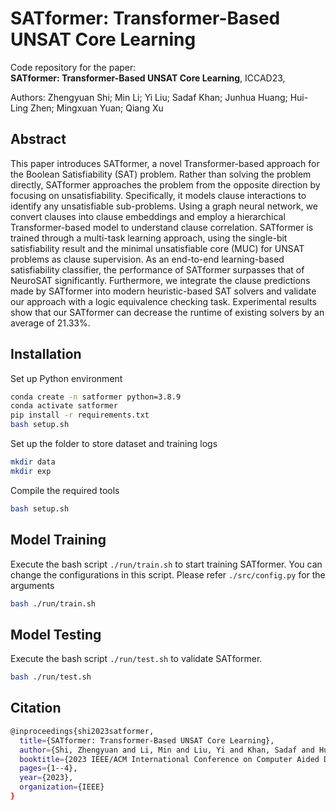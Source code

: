 # SATformer: Transformer-Based UNSAT Core Learning

Code repository for the paper:  
**SATformer: Transformer-Based UNSAT Core Learning**, ICCAD23, 

Authors: Zhengyuan Shi; Min Li; Yi Liu; Sadaf Khan; Junhua Huang; Hui-Ling Zhen; Mingxuan Yuan; Qiang Xu

## Abstract 
This paper introduces SATformer, a novel Transformer-based approach for the Boolean Satisfiability (SAT) problem. Rather than solving the problem directly, SATformer approaches the problem from the opposite direction by focusing on unsatisfiability. Specifically, it models clause interactions to identify any unsatisfiable sub-problems. Using a graph neural network, we convert clauses into clause embeddings and employ a hierarchical Transformer-based model to understand clause correlation. SATformer is trained through a multi-task learning approach, using the single-bit satisfiability result and the minimal unsatisfiable core (MUC) for UNSAT problems as clause supervision. 
As an end-to-end learning-based satisfiability classifier, the performance of SATformer surpasses that of NeuroSAT significantly. Furthermore, we integrate the clause predictions made by SATformer into modern heuristic-based SAT solvers and validate our approach with a logic equivalence checking task. Experimental results show that our SATformer can decrease the runtime of existing solvers by an average of 21.33%. 

## Installation
Set up Python environment
```sh
conda create -n satformer python=3.8.9
conda activate satformer
pip install -r requirements.txt
bash setup.sh
```

Set up the folder to store dataset and training logs
```sh
mkdir data
mkdir exp
```

Compile the required tools
```sh
bash setup.sh
```


## Model Training 
Execute the bash script `./run/train.sh` to start training SATformer. You can change the configurations in this script. Please refer `./src/config.py` for the arguments
```sh
bash ./run/train.sh
```


## Model Testing 
Execute the bash script `./run/test.sh` to validate SATformer. 
```sh
bash ./run/test.sh
```

## Citation
```sh
@inproceedings{shi2023satformer,
  title={SATformer: Transformer-Based UNSAT Core Learning},
  author={Shi, Zhengyuan and Li, Min and Liu, Yi and Khan, Sadaf and Huang, Junhua and Zhen, Hui-Ling and Yuan, Mingxuan and Xu, Qiang},
  booktitle={2023 IEEE/ACM International Conference on Computer Aided Design (ICCAD)},
  pages={1--4},
  year={2023},
  organization={IEEE}
}
```

